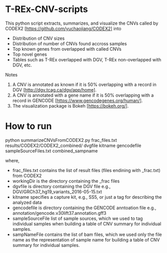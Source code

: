 # T-REx-CNV-scripts
This python script extracts, summarizes, and visualize the CNVs called by CODEX2 [https://github.com/yuchaojiang/CODEX2] into 
* Distribution of CNV sizes 
* Distribution of number of CNVs found accross samples
* Top known genes from overlapped with called CNVs
* Top novel genes 
* Tables such as T-REx overlapped with DGV, T-REx non-overlapped with DGV, etc. 

Notes
1. A CNV is annotated as known if it is 50% overlapping with a record in DGV [http://dgv.tcag.ca/dgv/app/home].
2. A CNV is annotated with a gene name if it is 50% overlapping with a record in GENCODE [https://www.gencodegenes.org/human/].
3. The visualization package is Bokeh [https://bokeh.org/].

# How to run 
python summarizeCNVsFromCODEX2.py frac_files.txt results/CODEX2/CODEX2_combined/ dvgfile kitname gencodefile sampleSourceFiles.txt combined_sampname

where,
* frac_files.txt contains the list of result files (files endining with \_frac.txt) from CODEX2
* workingDir is the directory containing the \_frac files
* dgvfile is directory containing the DGV file e.g., DGV/GRCh37_hg19_variants_2016-05-15.txt
* kitname specifies a capture kit, e.g., SS5, or just a tag for describing the analyzed data
* gencodefile is directory containing the GENCODE anntoation file e.g., annotation/gencode.v30lift37.annotation.gff3
* sampleSourceFile list of sample sources, which we used to tag individual samples when building a table of CNV summary for individual samples.  
* sampNameFile contains the list of bam files, which we used only the file name as the representation of sample name for building a table of CNV summary for individual samples.
